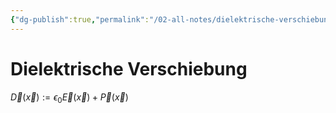 ```yaml
---
{"dg-publish":true,"permalink":"/02-all-notes/dielektrische-verschiebung/","dgHomeLink":true,"dgPassFrontmatter":false}
---
```


# Dielektrische Verschiebung
$\vec{D}(\vec{x}):=\epsilon_{0} \vec{E}(\vec{x})+\vec{P}(\vec{x})$